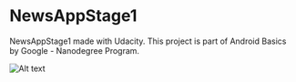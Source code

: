 # NewsAppStage1
NewsAppStage1 made with Udacity. This project is part of Android Basics by Google - Nanodegree Program.

![Alt text](https://lh3.googleusercontent.com/VFEi1N3M86TJdlRalR6nRlbQpYj3jwa2_mPUEDq8rDY8C8-2pSHvIVKWe31PjRH3DRvKqTI5NXh7VewptQ-puC9yFqYNVqcXTjW-s5qjg-0ln1Stp1MZLYTXT388mmGpJDrghGsSh2HJVTOSbkXgsyvSSi6P-WwD3D2HAwHy1Scceg66uQjuFIBhxeHS2XdfQ8S6fPQrRlZ60s9cJydXWIYbbp8E5rYAH_jhaOAGq4zPyBCAk3muXZLKL2jggrH4CuPqhIJqGmYLijZ7eeCjTu4-ABgms0XTqkP0yFU5FwMjxs4G-e8143wvW7Swn9hA0O8JQdwXSthqBLk2N7ZRVcHTjaCrSJ4NmVsmrZxadVlGLkijRguIEoK3sdUibFAIf6pwFl3VMZetKJOMeZhS48KLgcmxOXXEcoupAK1bOUfNVdGpX0wim0HGRT8WC7mcwR49A1HK5MK3PHxflz48IVVJ56Wer5H-_TLqnInyugAraYj34pO5yg8L_mVCtUF-HXciQSXzwf6ll2vW0-IBrt1a40YeXs3-zRuzBVgj1ImA9BeCSBXY0fZ2mw1_r4bnqyybUnj7pVcFcx8qhmQIX8Um3cveB2dK7-uxgFo=w371-h662-no "Screenshot 1")
